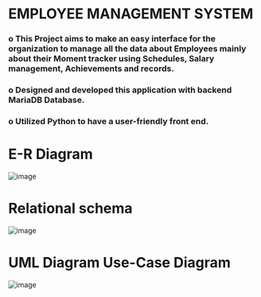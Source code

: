 # EMPLOYEE MANAGEMENT SYSTEM
### o	This Project aims to make an easy interface for the organization to manage all the data about Employees mainly about their Moment tracker using Schedules, Salary management, Achievements and records.
### o	Designed and developed this application with backend MariaDB Database.
### o Utilized Python to have a user-friendly front end.

# E-R Diagram
![image](https://github.com/MVVarun-02/Employee-Management-System/assets/94582488/d394861c-94d4-469f-84f1-ada46a529335)


# Relational schema
![image](https://github.com/MVVarun-02/Employee-Management-System/assets/94582488/2eb0c5cc-c7c1-4522-b7c7-36b776decaf0)


# UML Diagram Use-Case Diagram
![image](https://github.com/MVVarun-02/Employee-Management-System/assets/94582488/b2b76e06-fad4-4c10-b9ff-2859e466387f)
